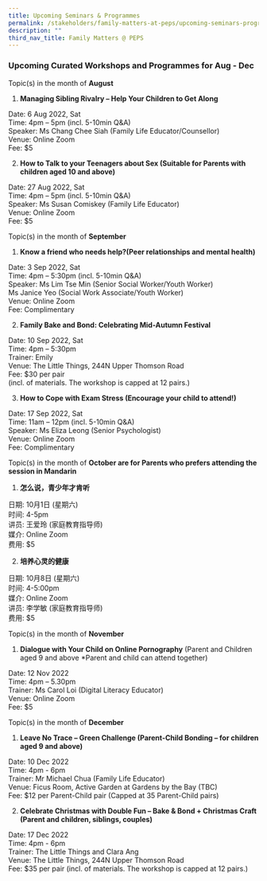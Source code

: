 ```yaml
---
title: Upcoming Seminars & Programmes
permalink: /stakeholders/family-matters-at-peps/upcoming-seminars-programmes
description: ""
third_nav_title: Family Matters @ PEPS
---
```

### Upcoming Curated Workshops and Programmes for Aug - Dec

Topic(s) in the month of **August**


1. **Managing Sibling Rivalry – Help Your Children to Get Along**  

Date: 6 Aug 2022, Sat  <br>
Time: 4pm – 5pm (incl. 5-10min Q&A)  <br>
Speaker: Ms Chang Chee Siah (Family Life Educator/Counsellor)  <br>
Venue: Online Zoom  <br>
Fee: $5

2. **How to Talk to your Teenagers about Sex (Suitable for Parents with children aged 10 and above)** 

Date: 27 Aug 2022, Sat  <br>
Time: 4pm – 5pm (incl. 5-10min Q&A)  <br>
Speaker: Ms Susan Comiskey (Family Life Educator)  <br>
Venue: Online Zoom  <br>
Fee: $5

Topic(s) in the month of **September**

1. **Know a friend who needs help?(Peer relationships and mental health)** 

Date: 3 Sep 2022, Sat  <br>
Time: 4pm – 5:30pm (incl. 5-10min Q&A)  <br>
Speaker: Ms Lim Tse Min (Senior Social Worker/Youth Worker)  <br>
Ms Janice Yeo (Social Work Associate/Youth Worker)  <br>
Venue: Online Zoom  <br>
Fee: Complimentary  

2. **Family Bake and Bond: Celebrating Mid-Autumn Festival**

Date: 10 Sep 2022, Sat  <br>
Time: 4pm – 5:30pm  <br>
Trainer: Emily  <br>
Venue: The Little Things, 244N Upper Thomson Road  <br>
Fee: $30 per pair  
(incl. of materials. The workshop is capped at 12 pairs.)

  

3. **How to Cope with Exam Stress (Encourage your child to attend!)** 
 
Date: 17 Sep 2022, Sat  <br>
Time: 11am – 12pm (incl. 5-10min Q&A)  <br>
Speaker: Ms Eliza Leong (Senior Psychologist)  <br>
Venue: Online Zoom  <br>
Fee: Complimentary

Topic(s) in the month of **October are for Parents who prefers attending the session in Mandarin**

1. **怎么说，青少年才肯听**

日期: 10月1日 (星期六) <br>
时间: 4-5pm <br>
讲员: 王爱玲 (家庭教育指导师)<br>
媒介: Online Zoom<br>
费用: $5

2. **培养心灵的健康**

日期: 10月8日 (星期六) <br>
时间: 4-5:00pm <br>
媒介: Online Zoom <br>
讲员: 李学敏 (家庭教育指导师) <br>
费用: $5

Topic(s) in the month of **November**

1. **Dialogue with Your Child on Online Pornography** (Parent and Children aged 9 and above *Parent and child can attend together)  

Date: 12 Nov 2022  <br>
Time: 4pm – 5.30pm  <br>
Trainer: Ms Carol Loi (Digital Literacy Educator)  <br>
Venue: Online Zoom  <br>
Fee: $5

Topic(s) in the month of **December**

1. **Leave No Trace – Green Challenge (Parent-Child Bonding – for children aged 9 and above)**

Date: 10 Dec 2022  <br>
Time: 4pm - 6pm  <br>
Trainer: Mr Michael Chua (Family Life Educator)  <br>
Venue: Ficus Room, Active Garden at Gardens by the Bay (TBC)  <br>
Fee: $12 per Parent-Child pair (Capped at 35 Parent-Child pairs)  

2. **Celebrate Christmas with Double Fun – Bake & Bond + Christmas Craft (Parent and children, siblings, couples)**  

Date: 17 Dec 2022  <br>
Time: 4pm - 6pm  <br>
Trainer: The Little Things and Clara Ang  <br>
Venue: The Little Things, 244N Upper Thomson Road  <br>
Fee: $35 per pair (incl. of materials. The workshop is capped at 12 pairs.)